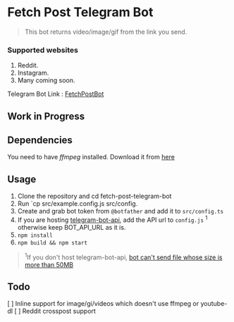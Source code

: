 # Fetch Post Telegram Bot 
>This bot returns video/image/gif from the link you send.

### Supported websites
1. Reddit.
2. Instagram.
3. Many coming soon.

Telegram Bot Link : [FetchPostBot](https://t.me/fetchpost)

## Work in Progress

## Dependencies
You need to have *ffmpeg* installed. Download it from [here](https://ffmpeg.org/download.html)
## Usage
1. Clone the repository and cd fetch-post-telegram-bot
2. Run `cp src/example.config.js src/config.
3. Create and grab bot token from `@botfather` and add it to `src/config.ts`
4. If you are hosting [telegram-bot-api](https://github.com/tdlib/telegram-bot-api), add the API url to `config.js` <sup>1</sup> otherwise keep BOT_API_URL as it is.
5. `npm install`
6. `npm build && npm start`

><sup>1</sup>If you don't host telegram-bot-api, [bot can't send file whose size is more than 50MB](https://core.telegram.org/bots/api#sending-files)


## Todo
[ ] Inline support for image/gi/videos which doesn't use ffmpeg or youtube-dl
[ ] Reddit crosspost support